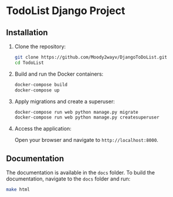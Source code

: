 # TodoList Django Project

## Installation

1. Clone the repository:

    ```bash
    git clone https://github.com/Moody2wayv/DjangoToDoList.git
    cd TodoList
    ```

2. Build and run the Docker containers:

    ```bash
    docker-compose build
    docker-compose up
    ```

3. Apply migrations and create a superuser:

    ```bash
    docker-compose run web python manage.py migrate
    docker-compose run web python manage.py createsuperuser
    ```

4. Access the application:

    Open your browser and navigate to `http://localhost:8000`.

## Documentation

The documentation is available in the `docs` folder. To build the documentation, navigate to the `docs` folder and run:

```bash
make html
